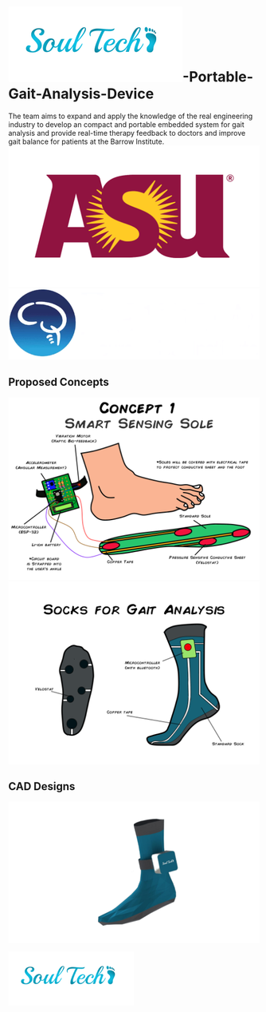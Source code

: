 # ![Alt text](./IMAGES/SoulTech-logo.png)-Portable-Gait-Analysis-Device
The team aims to expand and apply the knowledge of the real engineering industry to develop an compact and portable embedded system for gait analysis and provide real-time therapy feedback to doctors and improve gait balance for patients at the Barrow Institute.
![Alt text](./IMAGES/ASU-logo.png)  ![Alt text](./IMAGES/Barrow-Logo.png)
## Proposed Concepts
![Alt text](./IMAGES/Concept1-Sole.png)
![Alt text](./IMAGES/Concept2-Sock.png)

## CAD Designs
![Alt text](./IMAGES/CAD-Design.png)

<img src="./IMAGES/SoulTech-logo.png"  width="50%" height="50%">
